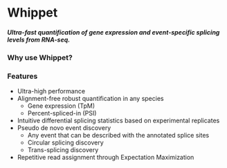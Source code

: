 # Whippet
##### Ultra-fast quantification of gene expression and event-specific splicing levels from RNA-seq.

### Why use Whippet?

### Features
- Ultra-high performance 
- Alignment-free robust quantification in any species
  - Gene expression (TpM)
  - Percent-spliced-in (PSI)
- Intuitive differential splicing statistics based on experimental replicates
- Pseudo de novo event discovery
  - Any event that can be described with the annotated splice sites
  - Circular splicing discovery
  - Trans-splicing discovery
- Repetitive read assignment through Expectation Maximization

